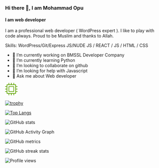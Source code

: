 ### Hi there 👋, I am Mohammad Opu
#### I am web developer

I am a professional web developer ( WordPress expert ). I like to play with code always. Proud to be Muslim and thanks to Allah.

Skills: WordPress/Git/Express JS/NUDE JS / REACT / JS / HTML / CSS

- 🔭 I’m currently working on BMSSL Developer Company 
- 🌱 I’m currently learning Python 
- 👯 I’m looking to collaborate on github 
- 🤔 I’m looking for help with Javascript 
- 💬 Ask me about Web developer 

<a href='https://docs.github.com/en/developers'><img src='https://raw.githubusercontent.com/acervenky/animated-github-badges/master/assets/devbadge.gif' width='40' height='40'></a> 

[![trophy](https://github-profile-trophy.vercel.app/?username=MohammadOpu)](https://github.com/ryo-ma/github-profile-trophy)

[![Top Langs](https://github-readme-stats.vercel.app/api/top-langs/?username=MohammadOpu)](https://github.com/anuraghazra/github-readme-stats)

![GitHub stats](https://github-readme-stats.vercel.app/api?username=MohammadOpu&show_icons=true&count_private=true)  

![GitHub Activity Graph](https://activity-graph.herokuapp.com/graph?username=MohammadOpu)  

![GitHub metrics](https://metrics.lecoq.io/MohammadOpu)  

![GitHub streak stats](https://github-readme-streak-stats.herokuapp.com/?user=MohammadOpu)  

![Profile views](https://gpvc.arturio.dev/MohammadOpu)  

